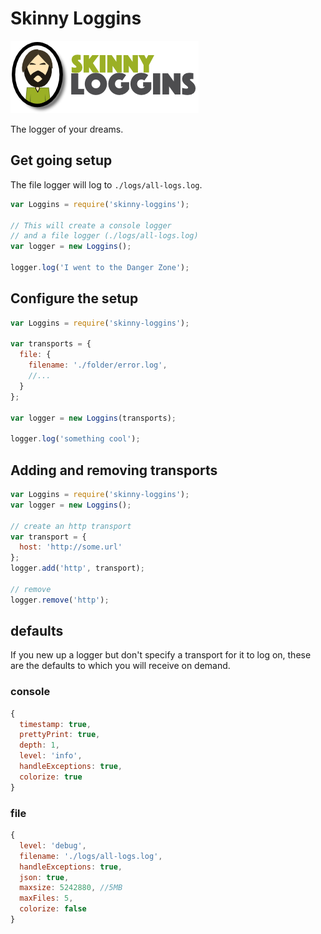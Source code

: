# Skinny Loggins

![Skinny Loggins](https://raw.githubusercontent.com/LeisureLink/skinny-loggins/master/docs/images/logo.png?token=AAIToGArZ99_nV2AswlU_a4wC-ceBxRAks5WAsICwA%3D%3D)

The logger of your dreams.

## Get going setup

The file logger will log to `./logs/all-logs.log`.

```javascript
var Loggins = require('skinny-loggins');

// This will create a console logger
// and a file logger (./logs/all-logs.log)
var logger = new Loggins();

logger.log('I went to the Danger Zone');
```

## Configure the setup
```javascript
var Loggins = require('skinny-loggins');

var transports = {
  file: {
    filename: './folder/error.log',
    //...
  }
};

var logger = new Loggins(transports);

logger.log('something cool');
```

## Adding and removing transports
```javascript
var Loggins = require('skinny-loggins');
var logger = new Loggins();

// create an http transport
var transport = {
  host: 'http://some.url'
};
logger.add('http', transport);

// remove
logger.remove('http');
```

## defaults

If you new up a logger but don't specify a transport for it to log on, these are the defaults to which you will receive on demand.

### console

```javascript
{
  timestamp: true,
  prettyPrint: true,
  depth: 1,
  level: 'info',
  handleExceptions: true,
  colorize: true
}
```

### file

```javascript
{
  level: 'debug',
  filename: './logs/all-logs.log',
  handleExceptions: true,
  json: true,
  maxsize: 5242880, //5MB
  maxFiles: 5,
  colorize: false
}
```

